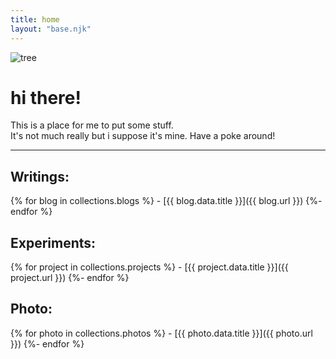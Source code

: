 ```yaml
---
title: home
layout: "base.njk"
---
```



<div class = "splash">
<img src="tree.jpg" alt="tree">
<div class = "slugline">
<h1>hi there! </h1>
This is a place for me to put some stuff.<br>
It's not much really but i suppose it's mine. Have a poke around!
</div>
</div>


<!-- Seperating line -->
<hr class = "line">

<div class = "wiki">
<section>
<h1>Writings:</h1>
{% for blog in collections.blogs %}
- [{{ blog.data.title }}]({{ blog.url }})
{%- endfor %}
</section>

<section>
<h1>Experiments:</h1>
{% for project in collections.projects %}
- [{{ project.data.title }}]({{ project.url }})
{%- endfor %}
</section>

<section>
<h1>Photo:</h1>
{% for photo in collections.photos %}
- [{{ photo.data.title }}]({{ photo.url }})
{%- endfor %}
</section>
</div>

